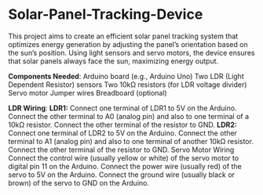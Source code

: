# Solar-Panel-Tracking-Device
This project aims to create an efficient solar panel tracking system that optimizes energy generation by adjusting the panel’s orientation based on the sun’s position. Using light sensors and servo motors, the device ensures that solar panels always face the sun, maximizing energy output. 


**Components Needed**:
Arduino board (e.g., Arduino Uno)
Two LDR (Light Dependent Resistor) sensors
Two 10kΩ resistors (for LDR voltage divider)
Servo motor
Jumper wires
Breadboard (optional)


**LDR Wiring**:
**LDR1:**
Connect one terminal of LDR1 to 5V on the Arduino.
Connect the other terminal to A0 (analog pin) and also to one terminal of a 10kΩ resistor.
Connect the other terminal of the resistor to GND.
**LDR2:**
Connect one terminal of LDR2 to 5V on the Arduino.
Connect the other terminal to A1 (analog pin) and also to one terminal of another 10kΩ resistor.
Connect the other terminal of the resistor to GND.
Servo Motor Wiring
Connect the control wire (usually yellow or white) of the servo motor to digital pin 11 on the Arduino.
Connect the power wire (usually red) of the servo to 5V on the Arduino.
Connect the ground wire (usually black or brown) of the servo to GND on the Arduino.




